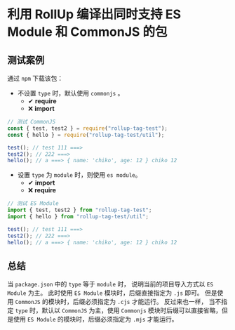 # 利用 RollUp 编译出同时支持 ES Module 和 CommonJS 的包

## 测试案例
通过 `npm` 下载该包：

- 不设置 `type` 时，默认使用 `commonjs` 。
  - ✔ **require**
  - ❌ **import**

```js
// 测试 CommonJS
const { test, test2 } = require("rollup-tag-test");
const { hello } = require("rollup-tag-test/util");

test(); // test 111 ===>
test2(); // 222 ===>
hello(); // a ===> { name: 'chiko', age: 12 } chiko 12
```

- 设置 `type` 为 `module` 时，则使用 `es module`。
  - ✔ **import**
  - ❌ **require**

```js
// 测试 ES Module
import { test, test2 } from "rollup-tag-test";
import { hello } from "rollup-tag-test/util";

test(); // test 111 ===>
test2(); // 222 ===>
hello(); // a ===> { name: 'chiko', age: 12 } chiko 12
```

## 总结
当 `package.json` 中的 `type` 等于 `module` 时， 说明当前的项目导入方式以 `ES Module` 为主。
此时使用 `ES Module` 模块时，后缀直接指定为 `.js` 即可。 但是使用 `CommonJS` 的模块时，后缀必须指定为 `.cjs` 才能运行。
反过来也一样， 当不指定 `type` 时，默认以 `CommonJS` 为主，使用 `Commonjs` 模块时后缀可以直接省略，但是使用 `ES Module` 的模块时，后缀必须指定为 `.mjs` 才能运行。
